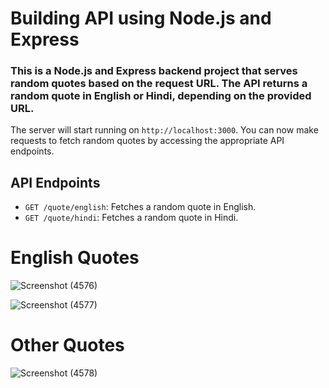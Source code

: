 # Building API using Node.js and Express

### This is a Node.js and Express backend project that serves random quotes based on the request URL. The API returns a random quote in English or Hindi, depending on the provided URL.

The server will start running on `http://localhost:3000`. You can now make requests to fetch random quotes by accessing the appropriate API endpoints.

## API Endpoints

- `GET /quote/english`: Fetches a random quote in English.
- `GET /quote/hindi`: Fetches a random quote in Hindi.

# English Quotes
![Screenshot (4576)](https://github.com/softRahul10/Random-Quote-API/assets/116769878/7e0e9d53-a06d-42cc-bad2-51d8ee0f73ff)

![Screenshot (4577)](https://github.com/softRahul10/Random-Quote-API/assets/116769878/addf9fde-aca4-4f11-90ab-e1a48078f2e7)


# Other Quotes

![Screenshot (4578)](https://github.com/softRahul10/Random-Quote-API/assets/116769878/7a19a0fa-4289-4295-b058-983aef7c108b)


